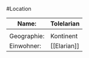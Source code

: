 #Location

| Name:       | Tolelarian           |
| ----------- | -------------------- |
|             |                      |
| Geographie: | Kontinent            |
| Einwohner:  | [[Elarian]] |
